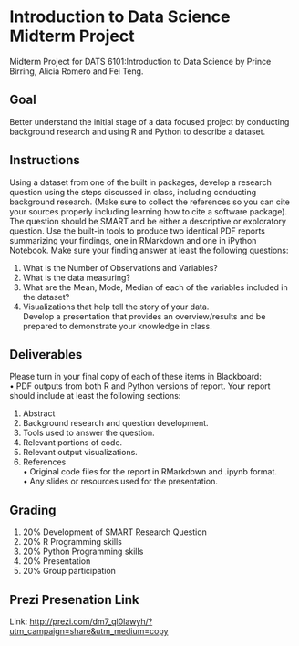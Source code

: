 # Introduction to Data Science Midterm Project

Midterm Project for DATS 6101:Introduction to Data Science by Prince Birring, Alicia Romero and Fei Teng.

## Goal
Better understand the initial stage of a data focused project by conducting background research and using R and Python to describe a dataset. 

## Instructions
Using a dataset from one of the built in packages, develop a research question using the steps discussed in class, including conducting background research. (Make sure to collect the references so you can cite your sources properly including learning how to cite a software package).  The question should be SMART and be either a descriptive or exploratory question. 
Use the built-in tools to produce two identical PDF reports summarizing your findings, one in RMarkdown and one in iPython Notebook.  Make sure your finding answer at least the following questions:
1.	What is the Number of Observations and Variables?
2.	What is the data measuring? 
3.	What are the Mean, Mode, Median of each of the variables included in the dataset?
4.	Visualizations that help tell the story of your data.<br/>
Develop a presentation that provides an overview/results and be prepared to demonstrate your knowledge in class.

## Deliverables
Please turn in your final copy of each of these items in Blackboard:<br/>
•	PDF outputs from both R and Python versions of report.  Your report should include at least the following sections:<br/>
  1.	Abstract<br/>
  2.	Background research and question development.<br/>
  3.	Tools used to answer the question.<br/>
  4.	Relevant portions of code.<br/>
  5.	Relevant output visualizations.<br/>
  6.	References<br/>
•	Original code files for the report in RMarkdown and .ipynb format.<br/>
•	Any slides or resources used for the presentation.<br/>

## Grading
1.	20% Development of SMART Research Question
2.	20% R Programming skills
3.	20% Python Programming skills
4.	20% Presentation
5.	20% Group participation

## Prezi Presenation Link
Link: http://prezi.com/dm7_ql0lawyh/?utm_campaign=share&utm_medium=copy
